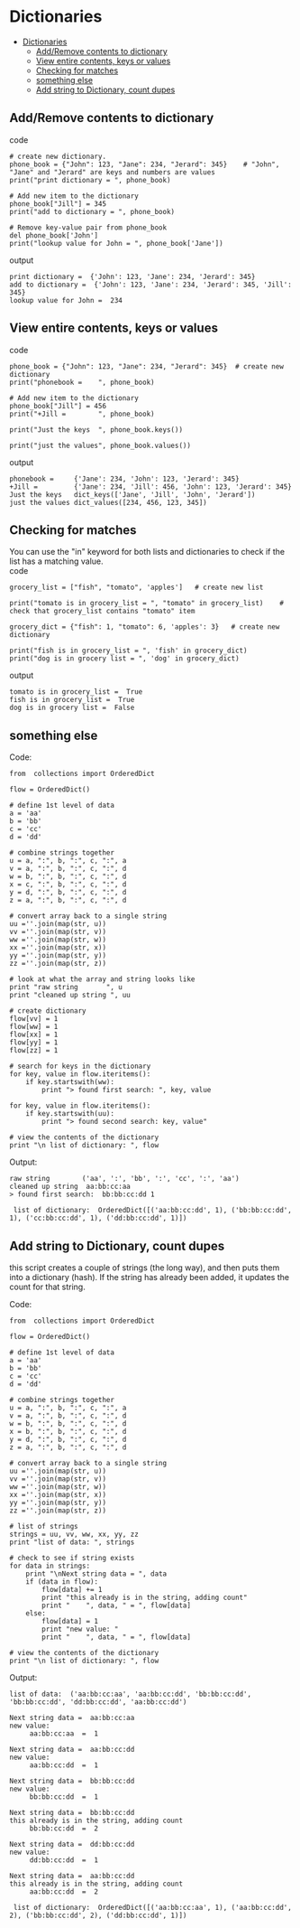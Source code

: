 # Dictionaries

- [Dictionaries](#dictionaries)
  - [Add/Remove contents to dictionary](#addremove-contents-to-dictionary)
  - [View entire contents, keys or values](#view-entire-contents-keys-or-values)
  - [Checking for matches](#checking-for-matches)
  - [something else](#something-else)
  - [Add string to Dictionary, count dupes](#add-string-to-dictionary-count-dupes)

## Add/Remove contents to dictionary

code
```
# create new dictionary.
phone_book = {"John": 123, "Jane": 234, "Jerard": 345}    # "John", "Jane" and "Jerard" are keys and numbers are values
print("print dictionary = ", phone_book)

# Add new item to the dictionary
phone_book["Jill"] = 345
print("add to dictionary = ", phone_book)

# Remove key-value pair from phone_book
del phone_book['John']
print("lookup value for John = ", phone_book['Jane'])
```
output
```
print dictionary =  {'John': 123, 'Jane': 234, 'Jerard': 345}
add to dictionary =  {'John': 123, 'Jane': 234, 'Jerard': 345, 'Jill': 345}
lookup value for John =  234
```

## View entire contents, keys or values

code
```
phone_book = {"John": 123, "Jane": 234, "Jerard": 345}  # create new dictionary
print("phonebook =    ", phone_book)

# Add new item to the dictionary
phone_book["Jill"] = 456
print("+Jill =        ", phone_book)

print("Just the keys  ", phone_book.keys())

print("just the values", phone_book.values())
```
output
```
phonebook =     {'Jane': 234, 'John': 123, 'Jerard': 345}
+Jill =         {'Jane': 234, 'Jill': 456, 'John': 123, 'Jerard': 345}
Just the keys   dict_keys(['Jane', 'Jill', 'John', 'Jerard'])
just the values dict_values([234, 456, 123, 345])
```

## Checking for matches
You can use the "in" keyword for both lists and dictionaries to check if the list has a matching value.  
code
```
grocery_list = ["fish", "tomato", 'apples']   # create new list

print("tomato is in grocery_list = ", "tomato" in grocery_list)    # check that grocery_list contains "tomato" item

grocery_dict = {"fish": 1, "tomato": 6, 'apples': 3}   # create new dictionary

print("fish is in grocery_list = ", 'fish' in grocery_dict)
print("dog is in grocery list = ", 'dog' in grocery_dict)
```

output
```
tomato is in grocery_list =  True
fish is in grocery_list =  True
dog is in grocery list =  False
```

## something else

Code: 
```
from  collections import OrderedDict

flow = OrderedDict()

# define 1st level of data
a = 'aa'
b = 'bb'
c = 'cc'
d = 'dd'

# combine strings together
u = a, ":", b, ":", c, ":", a
v = a, ":", b, ":", c, ":", d
w = b, ":", b, ":", c, ":", d
x = c, ":", b, ":", c, ":", d
y = d, ":", b, ":", c, ":", d
z = a, ":", b, ":", c, ":", d

# convert array back to a single string
uu =''.join(map(str, u))
vv =''.join(map(str, v))
ww =''.join(map(str, w))
xx =''.join(map(str, x))
yy =''.join(map(str, y))
zz =''.join(map(str, z))

# look at what the array and string looks like
print "raw string       ", u
print "cleaned up string ", uu

# create dictionary
flow[vv] = 1
flow[ww] = 1
flow[xx] = 1
flow[yy] = 1
flow[zz] = 1

# search for keys in the dictionary
for key, value in flow.iteritems():
    if key.startswith(ww):
        print "> found first search: ", key, value

for key, value in flow.iteritems():
    if key.startswith(uu):
        print "> found second search: key, value"

# view the contents of the dictionary
print "\n list of dictionary: ", flow
```
Output: 
```
raw string        ('aa', ':', 'bb', ':', 'cc', ':', 'aa')
cleaned up string  aa:bb:cc:aa
> found first search:  bb:bb:cc:dd 1

 list of dictionary:  OrderedDict([('aa:bb:cc:dd', 1), ('bb:bb:cc:dd', 1), ('cc:bb:cc:dd', 1), ('dd:bb:cc:dd', 1)])
```

## Add string to Dictionary, count dupes
this script creates a couple of strings (the long way), and then puts them into a dictionary (hash).  If the string has already been added, it updates the count for that string.  

Code: 
```
from  collections import OrderedDict

flow = OrderedDict()

# define 1st level of data
a = 'aa'
b = 'bb'
c = 'cc'
d = 'dd'

# combine strings together
u = a, ":", b, ":", c, ":", a
v = a, ":", b, ":", c, ":", d
w = b, ":", b, ":", c, ":", d
x = b, ":", b, ":", c, ":", d
y = d, ":", b, ":", c, ":", d
z = a, ":", b, ":", c, ":", d

# convert array back to a single string
uu =''.join(map(str, u))
vv =''.join(map(str, v))
ww =''.join(map(str, w))
xx =''.join(map(str, x))
yy =''.join(map(str, y))
zz =''.join(map(str, z))

# list of strings
strings = uu, vv, ww, xx, yy, zz
print "list of data: ", strings

# check to see if string exists
for data in strings:
    print "\nNext string data = ", data
    if (data in flow):
        flow[data] += 1
        print "this already is in the string, adding count"
        print "    ", data, " = ", flow[data]
    else:
        flow[data] = 1
        print "new value: "
        print "    ", data, " = ", flow[data]

# view the contents of the dictionary
print "\n list of dictionary: ", flow
```
Output: 
```
list of data:  ('aa:bb:cc:aa', 'aa:bb:cc:dd', 'bb:bb:cc:dd', 'bb:bb:cc:dd', 'dd:bb:cc:dd', 'aa:bb:cc:dd')

Next string data =  aa:bb:cc:aa
new value: 
     aa:bb:cc:aa  =  1

Next string data =  aa:bb:cc:dd
new value: 
     aa:bb:cc:dd  =  1

Next string data =  bb:bb:cc:dd
new value: 
     bb:bb:cc:dd  =  1

Next string data =  bb:bb:cc:dd
this already is in the string, adding count
     bb:bb:cc:dd  =  2

Next string data =  dd:bb:cc:dd
new value: 
     dd:bb:cc:dd  =  1

Next string data =  aa:bb:cc:dd
this already is in the string, adding count
     aa:bb:cc:dd  =  2

 list of dictionary:  OrderedDict([('aa:bb:cc:aa', 1), ('aa:bb:cc:dd', 2), ('bb:bb:cc:dd', 2), ('dd:bb:cc:dd', 1)])
```



